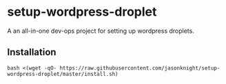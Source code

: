 # setup-wordpress-droplet

A an all-in-one dev-ops project for setting up wordpress droplets.

## Installation

`bash <(wget -qO- https://raw.githubusercontent.com/jasonknight/setup-wordpress-droplet/master/install.sh)`
